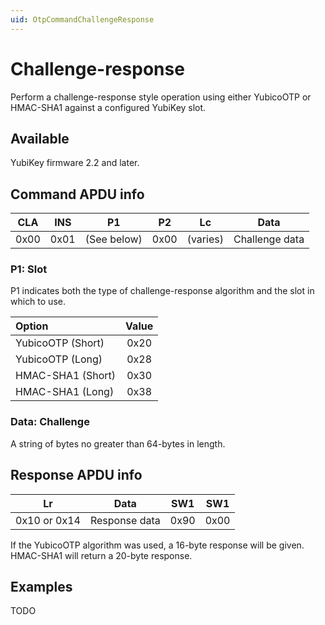 ```yaml
---
uid: OtpCommandChallengeResponse
---
```


<!-- Copyright 2021 Yubico AB

Licensed under the Apache License, Version 2.0 (the "License");
you may not use this file except in compliance with the License.
You may obtain a copy of the License at

    http://www.apache.org/licenses/LICENSE-2.0

Unless required by applicable law or agreed to in writing, software
distributed under the License is distributed on an "AS IS" BASIS,
WITHOUT WARRANTIES OR CONDITIONS OF ANY KIND, either express or implied.
See the License for the specific language governing permissions and
limitations under the License. -->

# Challenge-response

Perform a challenge-response style operation using either YubicoOTP or HMAC-SHA1 against a configured
YubiKey slot.

## Available

YubiKey firmware 2.2 and later.

## Command APDU info

|  CLA  |  INS  |     P1      |  P2   |    Lc    |      Data      |
| :---: | :---: | :---------: | :---: | :------: | :------------: |
| 0x00  | 0x01  | (See below) | 0x00  | (varies) | Challenge data |

### P1: Slot

P1 indicates both the type of challenge-response algorithm and the slot in which to use.

| Option            | Value |
| :---------------- | :---: |
| YubicoOTP (Short) | 0x20  |
| YubicoOTP (Long)  | 0x28  |
| HMAC-SHA1 (Short) | 0x30  |
| HMAC-SHA1 (Long)  | 0x38  |

### Data: Challenge

A string of bytes no greater than 64-bytes in length.

## Response APDU info

|      Lr      |     Data      |  SW1  |  SW1  |
| :----------: | :-----------: | :---: | :---: |
| 0x10 or 0x14 | Response data | 0x90  | 0x00  |

If the YubicoOTP algorithm was used, a 16-byte response will be given. HMAC-SHA1 will return a 20-byte
response.

## Examples

TODO

